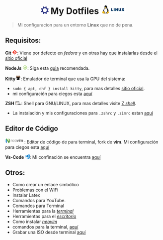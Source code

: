 <h1 align="center">
  <img style="width: 25px" src="https://github.com/gr92/my-assets/blob/main/dotfiles/icons/settings.png">
  My Dotfiles
  <img style="height: 30px" src="https://github.com/gr92/my-assets/blob/main/dotfiles/icons/linux-logo.png">
</h1>

> Mi configuracion para un entorno **Linux** que no de pena.

## Requisitos:

**Git** <img style="width:15px" src="https://github.com/gr92/my-assets/blob/main/dotfiles/icons/git.png">: Viene por defecto en _fedora_ y en otras hay que instalarlas desde el [sitio oficial](https://git-scm.com/)

**NodeJs** <img style="height:15px" src="https://github.com/gr92/my-assets/blob/main/dotfiles/icons/nodejs-icon.png">: Siga esta [guia](./other-settings/node.md) recomendada.

**Kitty**<img style="height:17px" src="https://github.com/gr92/my-assets/blob/main/dotfiles/icons/kitty.svg">: Emulador de terminal que usa la GPU del sistema:

- `sudo { apt, dnf } install kitty`, para mas detalles [sitio oficial](https://sw.kovidgoyal.net/kitty/).
- mi configuración para ciegos esta [aquí](./kitty)

**ZSH** <img style="height:12px" src="https://github.com/gr92/my-assets/blob/main/dotfiles/icons/zsh.png">:
Shell para GNU/LINUX, para mas detalles visite [Z _shell_](https://zsh.sourceforge.io/).

- La instalación y mis configuraciones para `.zshrc` y `.zimrc` estan [aquí](./zsh)

## Editor de Código

<img style="height:18px" src="https://github.com/gr92/my-assets/blob/main/dotfiles/icons/nvim-logo.png"> : Editor de código de para terminal, fork de **vim**.
Mi configuración para ciegos esta [aquí](./nvim)

**Vs-Code** <img style="height: 15px" src="https://github.com/gr92/my-assets/blob/main/dotfiles/icons/vscode.png">:
Mi confinación se encuentra [aquí](./vs-code)

## Otros:

- Como crear un enlace simbólico
- Problemas con el WiFi
- Instalar Latex
- Comandos para YouTube.
- Comandos para Terminal
- Herramientas para la [_terminal_](./other-settings/apps_for_terminal.md)
- Herramientas para el [_escritorio_](./other-settings/apps_desktop.md)
- Como instalar [_neovim_](./other-settings/neovim.md)
- comandos para la terminal, [aquí](./other-settings/comandos_linux.md)
- Grabar una ISO desde terminal [aquí](./other-settings/gravarISO.md)
